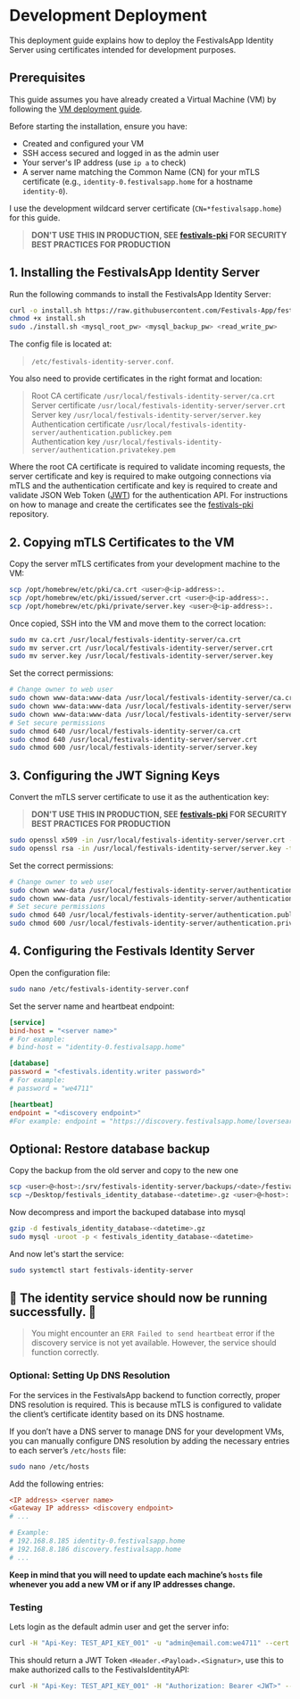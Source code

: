 # Development Deployment

This deployment guide explains how to deploy the FestivalsApp Identity Server
using certificates intended for development purposes.

## Prerequisites

This guide assumes you have already created a Virtual Machine (VM) by following the [VM deployment guide](https://github.com/Festivals-App/festivals-documentation/tree/main/deployment/vm-deployment).

Before starting the installation, ensure you have:

- Created and configured your VM
- SSH access secured and logged in as the admin user
- Your server's IP address (use `ip a` to check)
- A server name matching the Common Name (CN) for your mTLS certificate
  (e.g., `identity-0.festivalsapp.home` for a hostname `identity-0`).

I use the development wildcard server certificate (`CN=*festivalsapp.home`) for this guide.

  > **DON'T USE THIS IN PRODUCTION, SEE [festivals-pki](https://github.com/Festivals-App/festivals-pki) FOR SECURITY BEST PRACTICES FOR PRODUCTION**

## 1. Installing the FestivalsApp Identity Server

Run the following commands to install the FestivalsApp Identity Server:

```bash
curl -o install.sh https://raw.githubusercontent.com/Festivals-App/festivals-identity-server/master/operation/install.sh
chmod +x install.sh
sudo ./install.sh <mysql_root_pw> <mysql_backup_pw> <read_write_pw>
```

The config file is located at:

  > `/etc/festivals-identity-server.conf`.

You also need to provide certificates in the right format and location:

  > Root CA certificate           `/usr/local/festivals-identity-server/ca.crt`  
  > Server certificate            `/usr/local/festivals-identity-server/server.crt`  
  > Server key                    `/usr/local/festivals-identity-server/server.key`  
  > Authentication certificate    `/usr/local/festivals-identity-server/authentication.publickey.pem`  
  > Authentication key            `/usr/local/festivals-identity-server/authentication.privatekey.pem`  

Where the root CA certificate is required to validate incoming requests, the server certificate and key
is required to make outgoing connections via mTLS and the authentication certificate and key is required
to create and validate JSON Web Token ([JWT](https://de.wikipedia.org/wiki/JSON_Web_Token)) for the authentication API.
For instructions on how to manage and create the certificates see the [festivals-pki](https://github.com/Festivals-App/festivals-pki) repository.

## 2. Copying mTLS Certificates to the VM

Copy the server mTLS certificates from your development machine to the VM:

```bash
scp /opt/homebrew/etc/pki/ca.crt <user>@<ip-address>:.
scp /opt/homebrew/etc/pki/issued/server.crt <user>@<ip-address>:.
scp /opt/homebrew/etc/pki/private/server.key <user>@<ip-address>:.
```

Once copied, SSH into the VM and move them to the correct location:

```bash
sudo mv ca.crt /usr/local/festivals-identity-server/ca.crt
sudo mv server.crt /usr/local/festivals-identity-server/server.crt
sudo mv server.key /usr/local/festivals-identity-server/server.key
```

Set the correct permissions:

```bash
# Change owner to web user
sudo chown www-data:www-data /usr/local/festivals-identity-server/ca.crt
sudo chown www-data:www-data /usr/local/festivals-identity-server/server.crt
sudo chown www-data:www-data /usr/local/festivals-identity-server/server.key
# Set secure permissions
sudo chmod 640 /usr/local/festivals-identity-server/ca.crt
sudo chmod 640 /usr/local/festivals-identity-server/server.crt
sudo chmod 600 /usr/local/festivals-identity-server/server.key
```

## 3. Configuring the  JWT Signing Keys

Convert the mTLS server certificate to use it as the authentication key:

  > **DON'T USE THIS IN PRODUCTION, SEE [festivals-pki](https://github.com/Festivals-App/festivals-pki) FOR SECURITY BEST PRACTICES FOR PRODUCTION**

```bash
sudo openssl x509 -in /usr/local/festivals-identity-server/server.crt -out /usr/local/festivals-identity-server/authentication.publickey.pem -outform PEM
sudo openssl rsa -in /usr/local/festivals-identity-server/server.key -text | sudo tee /usr/local/festivals-identity-server/authentication.privatekey.pem
```

Set the correct permissions:

```bash
# Change owner to web user
sudo chown www-data /usr/local/festivals-identity-server/authentication.publickey.pem
sudo chown www-data /usr/local/festivals-identity-server/authentication.privatekey.pem
# Set secure permissions
sudo chmod 640 /usr/local/festivals-identity-server/authentication.publickey.pem
sudo chmod 600 /usr/local/festivals-identity-server/authentication.privatekey.pem
```

## 4. Configuring the Festivals Identity Server

Open the configuration file:

```bash
sudo nano /etc/festivals-identity-server.conf
```

Set the server name and heartbeat endpoint:

```ini
[service]
bind-host = "<server name>"
# For example: 
# bind-host = "identity-0.festivalsapp.home"

[database]
password = "<festivals.identity.writer password>"
# For example: 
# password = "we4711"

[heartbeat]
endpoint = "<discovery endpoint>"
#For example: endpoint = "https://discovery.festivalsapp.home/loversear"
```

## Optional: Restore database backup

Copy the backup from the old server and copy to the new one

```bash
scp <user>@<host>:/srv/festivals-identity-server/backups/<date>/festivals_identity_database-<datetime>.gz ~/Desktop
scp ~/Desktop/festivals_identity_database-<datetime>.gz <user>@<host>:.
```

Now decompress and import the backuped database into mysql

```bash
gzip -d festivals_identity_database-<datetime>.gz
sudo mysql -uroot -p < festivals_identity_database-<datetime>
```

And now let's start the service:

```bash
sudo systemctl start festivals-identity-server
```

## **🚀 The identity service should now be running successfully. 🚀**

  > You might encounter an `ERR Failed to send heartbeat` error if the discovery service is not yet available.
    However, the service should function correctly.

### Optional: Setting Up DNS Resolution  

For the services in the FestivalsApp backend to function correctly, proper DNS resolution is required.
This is because mTLS is configured to validate the client’s certificate identity based on its DNS hostname.  

If you don’t have a DNS server to manage DNS for your development VMs, you can manually configure DNS resolution
by adding the necessary entries to each server’s `/etc/hosts` file:  

```bash
sudo nano /etc/hosts
```

Add the following entries:  

```ini
<IP address> <server name>  
<Gateway IP address> <discovery endpoint>  
# ...

# Example:  
# 192.168.8.185 identity-0.festivalsapp.home
# 192.168.8.186 discovery.festivalsapp.home
# ...
```

**Keep in mind that you will need to update each machine’s `hosts` file whenever you add a new VM or if any IP addresses change.**

### Testing

Lets login as the default admin user and get the server info:

```bash
curl -H "Api-Key: TEST_API_KEY_001" -u "admin@email.com:we4711" --cert /opt/homebrew/etc/pki/issued/api-client.crt --key /opt/homebrew/etc/pki/private/api-client.key --cacert /opt/homebrew/etc/pki/ca.crt https://identity-0.festivalsapp.home:22580/users/login
```

This should return a JWT Token `<Header.<Payload>.<Signatur>`, use this to make authorized calls to the FestivalsIdentityAPI:

```bash
curl -H "Api-Key: TEST_API_KEY_001" -H "Authorization: Bearer <JWT>" --cert /opt/homebrew/etc/pki/issued/api-client.crt --key /opt/homebrew/etc/pki/private/api-client.key --cacert /opt/homebrew/etc/pki/ca.crt https://identity-0.festivalsapp.home:22580/info
```
